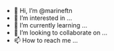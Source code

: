 - 👋 Hi, I’m @marineftn
- 👀 I’m interested in ...
- 🌱 I’m currently learning ...
- 💞️ I’m looking to collaborate on ...
- 📫 How to reach me ...

<!---
marineftn/marineftn is a ✨ special ✨ repository because its `README.md` (this file) appears on your GitHub profile.
You can click the Preview link to take a look at your changes.
--->
